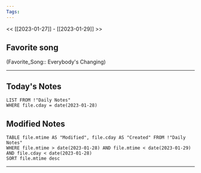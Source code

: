 ```yaml
---
Tags:
---
```

<< [[2023-01-27]] - [[2023-01-29]] >>
## Favorite song
(Favorite_Song:: Everybody's Changing)
___
## Today's Notes
```dataview
LIST FROM !"Daily Notes"
WHERE file.cday = date(2023-01-28)
```
## Modified Notes
```dataview
TABLE file.mtime AS "Modified", file.cday AS "Created" FROM !"Daily Notes" 
WHERE file.mtime > date(2023-01-28) AND file.mtime < date(2023-01-29) AND file.cday < date(2023-01-28)
SORT file.mtime desc
```
___
